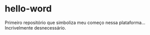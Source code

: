 # hello-word
Primeiro repositório que simboliza meu começo nessa plataforma... Incrivelmente desnecessário.
